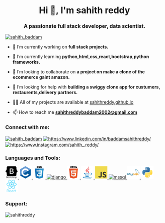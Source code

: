 <h1 align="center">Hi 👋, I'm sahith reddy</h1>
<h3 align="center">A passionate full stack developer, data scientist.</h3>

<p align="left"> <a href="https://twitter.com/sahith_baddam" target="blank"><img src="https://img.shields.io/twitter/follow/sahith_baddam?logo=twitter&style=for-the-badge" alt="sahith_baddam" /></a> </p>

- 🔭 I’m currently working on **full stack projects.**

- 🌱 I’m currently learning **python,html,css,react,bootstrap,python frameworks.**

- 👯 I’m looking to collaborate on **a project on make a clone of the ecommerce gaint amazon.**

- 🤝 I’m looking for help with **building a swiggy clone app for custumers, restaurents,delivery partners.**

- 👨‍💻 All of my projects are available at [sahithreddy.github.io](sahithreddy.github.io)

- 📫 How to reach me **sahithreddybaddam2002@gmail.com**

<h3 align="left">Connect with me:</h3>
<p align="left">
<a href="https://twitter.com/sahith_baddam" target="blank"><img align="center" src="https://raw.githubusercontent.com/rahuldkjain/github-profile-readme-generator/master/src/images/icons/Social/twitter.svg" alt="sahith_baddam" height="30" width="40" /></a>
<a href="https://linkedin.com/in/https://www.linkedin.com/in/baddamsahithreddy/" target="blank"><img align="center" src="https://raw.githubusercontent.com/rahuldkjain/github-profile-readme-generator/master/src/images/icons/Social/linked-in-alt.svg" alt="https://www.linkedin.com/in/baddamsahithreddy/" height="30" width="40" /></a>
<a href="https://www.instagram.com/sahith_.reddy/" target="blank"><img align="center" src="https://raw.githubusercontent.com/rahuldkjain/github-profile-readme-generator/master/src/images/icons/Social/instagram.svg" alt="https://www.instagram.com/sahith_.reddy/" height="30" width="40" /></a>
</p>

<h3 align="left">Languages and Tools:</h3>
<p align="left"> <a href="https://getbootstrap.com" target="_blank" rel="noreferrer"> <img src="https://raw.githubusercontent.com/devicons/devicon/master/icons/bootstrap/bootstrap-plain-wordmark.svg" alt="bootstrap" width="40" height="40"/> </a> <a href="https://www.cprogramming.com/" target="_blank" rel="noreferrer"> <img src="https://raw.githubusercontent.com/devicons/devicon/master/icons/c/c-original.svg" alt="c" width="40" height="40"/> </a> <a href="https://www.w3schools.com/css/" target="_blank" rel="noreferrer"> <img src="https://raw.githubusercontent.com/devicons/devicon/master/icons/css3/css3-original-wordmark.svg" alt="css3" width="40" height="40"/> </a> <a href="https://www.djangoproject.com/" target="_blank" rel="noreferrer"> <img src="https://cdn.worldvectorlogo.com/logos/django.svg" alt="django" width="40" height="40"/> </a> <a href="https://www.w3.org/html/" target="_blank" rel="noreferrer"> <img src="https://raw.githubusercontent.com/devicons/devicon/master/icons/html5/html5-original-wordmark.svg" alt="html5" width="40" height="40"/> </a> <a href="https://www.java.com" target="_blank" rel="noreferrer"> <img src="https://raw.githubusercontent.com/devicons/devicon/master/icons/java/java-original.svg" alt="java" width="40" height="40"/> </a> <a href="https://developer.mozilla.org/en-US/docs/Web/JavaScript" target="_blank" rel="noreferrer"> <img src="https://raw.githubusercontent.com/devicons/devicon/master/icons/javascript/javascript-original.svg" alt="javascript" width="40" height="40"/> </a> <a href="https://www.microsoft.com/en-us/sql-server" target="_blank" rel="noreferrer"> <img src="https://www.svgrepo.com/show/303229/microsoft-sql-server-logo.svg" alt="mssql" width="40" height="40"/> </a> <a href="https://www.mysql.com/" target="_blank" rel="noreferrer"> <img src="https://raw.githubusercontent.com/devicons/devicon/master/icons/mysql/mysql-original-wordmark.svg" alt="mysql" width="40" height="40"/> </a> <a href="https://www.python.org" target="_blank" rel="noreferrer"> <img src="https://raw.githubusercontent.com/devicons/devicon/master/icons/python/python-original.svg" alt="python" width="40" height="40"/> </a> <a href="https://reactjs.org/" target="_blank" rel="noreferrer"> <img src="https://raw.githubusercontent.com/devicons/devicon/master/icons/react/react-original-wordmark.svg" alt="react" width="40" height="40"/> </a> </p>

<h3 align="left">Support:</h3>
<p><a href="https://www.buymeacoffee.com/sahithreddy"> <img align="left" src="https://cdn.buymeacoffee.com/buttons/v2/default-yellow.png" height="50" width="210" alt="sahithreddy" /></a></p><br><br>


